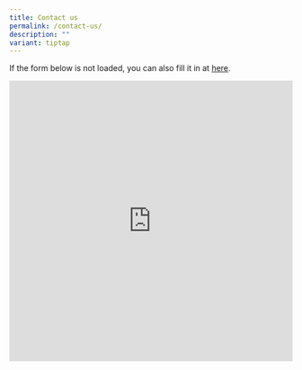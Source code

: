 ```yaml
---
title: Contact us
permalink: /contact-us/
description: ""
variant: tiptap
---
```

<p>  If the form below is not loaded, you can also fill it in at  <a href="https://form.gov.sg/65a74bb37d27490011d6b231" rel="noopener noreferrer nofollow" target="_blank">here</a>.</p><div class="iframe-wrapper"><iframe style="width: 100%; height: 500px" allowfullscreen="true" frameborder="0" src="https://form.gov.sg/65a74bb37d27490011d6b231"></iframe></div><p></p>